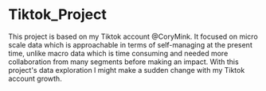# Tiktok_Project
This project is based on my Tiktok account @CoryMink.
It focused on micro scale data which is approachable in terms of self-managing at the present time,
unlike macro data which is time consuming and needed more collaboration from many segments before making an impact.
With this project's data exploration I might make a sudden change with my Tiktok account growth. 

